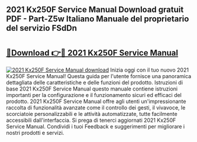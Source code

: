 ## 2021 Kx250F Service Manual Download gratuit PDF - Part-Z5w Italiano Manuale del proprietario del servizio FSdDn

# <h2><a href="http://dfdxpo.blite.top/?on=2021+Kx250F+Service+Manual">🔗Download 👉🔴 2021 Kx250F Service Manual</a></h2>

[![2021 Kx250F Service Manual download](https://i.imgur.com/lujVjoI.png)](http://dfdxpo.blite.top/?on=2021+Kx250F+Service+Manual)
Inizia oggi con il tuo nuovo 2021 Kx250F Service Manual! Questa guida per l'utente fornisce una panoramica dettagliata delle caratteristiche e delle funzioni del prodotto. Istruzioni di base 2021 Kx250F Service Manual questo manuale contiene istruzioni importanti per la configurazione e il funzionamento sicuri ed efficaci del prodotto. 2021 Kx250F Service Manual offre agli utenti un'impressionante raccolta di funzionalità avanzate come il controllo dei gesti, il vivavoce, le scorciatoie personalizzabili e le attività automatizzate, tutte facilmente accessibili dall'interfaccia. Si prega di tenerci aggiornati 2021 Kx250F Service Manual. Condividi i tuoi Feedback e suggerimenti per migliorare i nostri prodotti e servizi.
